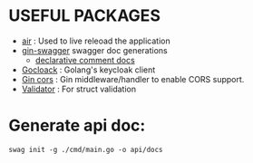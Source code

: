 # USEFUL PACKAGES
- [air](https://github.com/air-verse/air) : Used to live releoad the application
- [gin-swagger](https://github.com/swaggo/gin-swagger) swagger doc generations
    - [declarative comment docs](https://github.com/swaggo/swag/blob/master/README.md#how-to-use-it-with-gin)
- [Gocloack](https://github.com/Nerzal/gocloak) : Golang's keycloak client
- [Gin cors](github.com/gin-contrib/cors) : Gin middleware/handler to enable CORS support.
- [Validator](https://github.com/go-playground/validator) : For struct validation
# Generate api doc: 
`swag init -g ./cmd/main.go -o api/docs`
